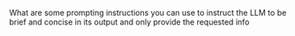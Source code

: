 What are some prompting instructions you can use to instruct the LLM to be brief and concise in its output and only provide the requested info